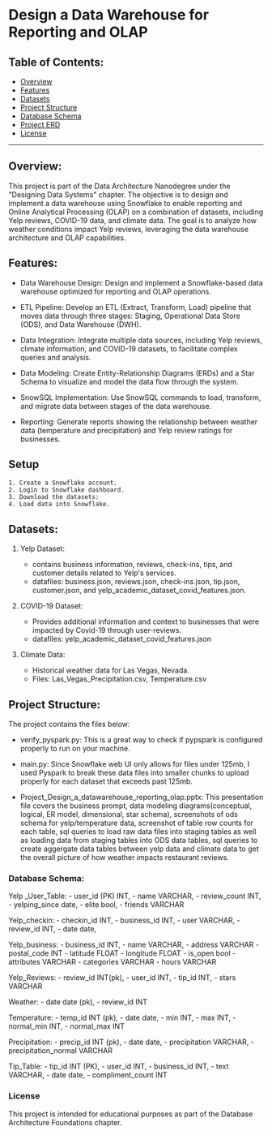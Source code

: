 # Design a Data Warehouse for Reporting and OLAP

## Table of Contents:
- [Overview](#overview)
- [Features](#features)
- [Datasets](#Datasets)
- [Project Structure](#ProjectStructure)
- [Database Schema](#DatabaseSchema)
- [Project ERD](#ProjectERD)
- [License](#license)

---

## Overview:
This project is part of the Data Architecture Nanodegree under the "Designing Data Systems" chapter. The objective is to design and implement a data warehouse using Snowflake to enable reporting and Online Analytical Processing (OLAP) on a combination of datasets, including Yelp reviews, COVID-19 data, and climate data. The goal is to analyze how weather conditions impact Yelp reviews, leveraging the data warehouse architecture and OLAP capabilities.

## Features:
- Data Warehouse Design: Design and implement a Snowflake-based data warehouse optimized for reporting and OLAP operations.

- ETL Pipeline: Develop an ETL (Extract, Transform, Load) pipeline that moves data through three stages: Staging, Operational Data Store (ODS), and Data Warehouse (DWH).

- Data Integration: Integrate multiple data sources, including Yelp reviews, climate information, and COVID-19 datasets, to facilitate complex queries and analysis.

- Data Modeling: Create Entity-Relationship Diagrams (ERDs) and a Star Schema to visualize and model the data flow through the system.

- SnowSQL Implementation: Use SnowSQL commands to load, transform, and migrate data between stages of the data warehouse.

- Reporting: Generate reports showing the relationship between weather data (temperature and precipitation) and Yelp review ratings for businesses.

## Setup
    1. Create a Snowflake account.
    2. Login to Snowflake dashboard.
    3. Download the datasets:
    4. Load data into Snowflake.


## Datasets:
1. Yelp Dataset:
    - contains business information, reviews, check-ins, tips, and customer details related to Yelp's services.
    - datafiles: business.json, reviews.json, check-ins.json, tip.json, customer.json, and yelp_academic_dataset_covid_features.json.

2. COVID-19 Dataset:
    - Provides additional information and context to businesses that were impacted by Covid-19 through user-reviews.
    - datafiles: yelp_academic_dataset_covid_features.json

3. Climate Data:
    - Historical weather data for Las Vegas, Nevada.
    - Files: Las_Vegas_Precipitation.csv, Temperature.csv

## Project Structure:
The project contains the files below:

- verify_pyspark.py: This is a great way to check if pypspark is configured properly to run on your machine.

- main.py: Since Snowflake web UI only allows for files under 125mb, I used Pyspark to break these data files into smaller chunks to upload properly for each dataset that exceeds past 125mb.

- Project_Design_a_datawarehouse_reporting_olap.pptx: This presentation file covers the business prompt, data modeling diagrams(conceptual, logical, ER model, dimensional, star schema), screenshots of ods schema for yelp/temperature data, screenshot of table row counts for each table, sql queries to load raw data files into staging tables as well as loading data from staging tables into ODS data tables, sql queries to create aggergate data tables between yelp data and climate data to get the overall picture of how weather impacts restaurant reviews.

### Database Schema:

Yelp _User_Table:
    - user_id (PK) INT,
    - name VARCHAR,
    - review_count INT,
    - yelping_since date,
    - elite bool,
    - friends VARCHAR

Yelp_checkin:
    - checkin_id INT,
    - business_id INT,
    - user VARCHAR,
    - review_id INT,
    - date date,

Yelp_business:
    - business_id INT,
    - name VARCHAR,
    - address VARCHAR
    - postal_code INT
    - latitude FLOAT
    - longitude FLOAT
    - is_open bool
    - attributes VARCHAR
    - categories VARCHAR
    - hours VARCHAR

Yelp_Reviews:
    - review_id INT(pk),
    - user_id INT,
    - tip_id INT,
    - stars VARCHAR

Weather:
    - date date (pk),
    - review_id INT

Temperature:
    - temp_id INT (pk),
    - date date,
    - min INT,
    - max INT,
    - normal_min INT,
    - normal_max INT

Precipitation:
    - precip_id INT (pk),
    - date date,
    - precipitation VARCHAR,
    - precipitation_normal VARCHAR

Tip_Table:
    - tip_id INT (PK),
    - user_id INT,
    - business_id INT,
    - text VARCHAR,
    - date date,
    - compliment_count INT

### License

This project is intended for educational purposes as part of the Database Architecture Foundations chapter.